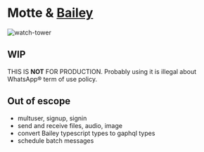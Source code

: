 # Motte & [Bailey](https://github.com/adiwajshing/Baileys)
![watch-tower](https://3dwarehouse.sketchup.com/warehouse/v1.0/publiccontent/18e66fb7-a1e8-4877-aef6-66ee75cb4af9)

## WIP
THIS IS **NOT** FOR PRODUCTION. Probably using it is illegal about WhatsApp® term of use policy.

## Out of escope
- multuser, signup, signin
- send and receive files, audio, image
- convert Bailey typescript types to gaphql types
- schedule batch messages

